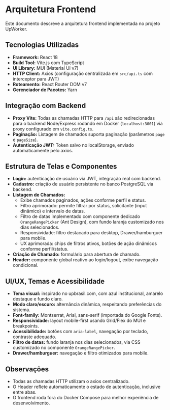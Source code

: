 

# Arquitetura Frontend

Este documento descreve a arquitetura frontend implementada no projeto UpWorker.

## Tecnologias Utilizadas

- **Framework:** React 18
- **Build Tool:** Vite.js com TypeScript
- **UI Library:** MUI (Material UI v7)
- **HTTP Client:** Axios (configuração centralizada em `src/api.ts` com interceptor para JWT)
- **Roteamento:** React Router DOM v7
- **Gerenciador de Pacotes:** Yarn

## Integração com Backend

- **Proxy Vite:** Todas as chamadas HTTP para `/api` são redirecionadas para o backend Node/Express rodando em Docker (`localhost:3001`) via proxy configurado em `vite.config.ts`.
- **Paginação:** Listagem de chamados suporta paginação (parâmetros `page` e `pageSize`).
- **Autenticação JWT:** Token salvo no localStorage, enviado automaticamente pelo axios.


## Estrutura de Telas e Componentes

- **Login:** autenticação de usuário via JWT, integração real com backend.
- **Cadastro:** criação de usuário persistente no banco PostgreSQL via backend.
- **Listagem de Chamados:**
	- Exibe chamados paginados, ações conforme perfil e status.
	- Filtro aprimorado: permite filtrar por status, solicitante (input dinâmico) e intervalo de datas.
	- Filtro de datas implementado com componente dedicado `OrangeRangePicker` (Ant Design), com fundo laranja customizado nos dias selecionados.
	- Responsividade: filtro destacado para desktop, Drawer/hamburguer para mobile.
	- UX aprimorada: chips de filtros ativos, botões de ação dinâmicos conforme perfil/status.
- **Criação de Chamado:** formulário para abertura de chamado.
- **Header:** componente global reativo ao login/logout, exibe navegação condicional.


## UI/UX, Temas e Acessibilidade

- **Tema visual:** inspirado no upbrasil.com, com azul institucional, amarelo destaque e fundo claro.
- **Modo claro/escuro:** alternância dinâmica, respeitando preferências do sistema.
- **Font-family:** Montserrat, Arial, sans-serif (importada do Google Fonts).
- **Responsividade:** layout mobile-first usando Grid/Flex do MUI e breakpoints.
- **Acessibilidade:** botões com `aria-label`, navegação por teclado, contraste adequado.
- **Filtro de datas:** fundo laranja nos dias selecionados, via CSS customizado no componente `OrangeRangePicker`.
- **Drawer/hamburguer:** navegação e filtro otimizados para mobile.

## Observações

- Todas as chamadas HTTP utilizam o axios centralizado.
- O Header reflete automaticamente o estado de autenticação, inclusive entre abas.
- O frontend roda fora do Docker Compose para melhor experiência de desenvolvimento.
